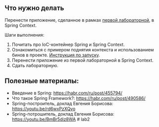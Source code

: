 ## Что нужно делать
Перенести приложение, сделанное в рамках [первой лабораторной](https://github.com/RSOI-2023/lab-1), в Spring Context.

Шаги выполнения: 
1. Почитать про IoC-контейнер Spring и Spring Context.
2. Ознакомиться с примером поднятия контекста и использованием бинов в проекте. [Инструкция по запуску](https://github.com/RSOI-2023/course/blob/main/guides/configuring-project.md).
3. Перенести приложение из первой лабораторной в Spring Context.
4. Сдать лабораторную.

## Полезные материалы:
- Введение в Spring: https://habr.com/ru/post/455794/
- Что такое Spring Framework?: https://habr.com/ru/post/490586/
- Spring-построитель, доклад Евгения Борисова: https://youtu.be/rd6wxPzXQvo
- Spring-потрошитель, доклад Евгения Борисова: https://youtu.be/BmBr5diz8WA
#   l a b 2  
 